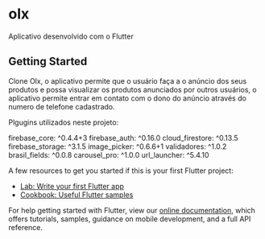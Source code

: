 # olx

Aplicativo desenvolvido com o Flutter

## Getting Started

Clone Olx, o aplicativo permite que o usuário faça a o anúncio dos seus produtos e possa visualizar os produtos anunciados por outros usuários, o aplicativo permite entrar em contato com o dono do anúncio através do numero de telefone cadastrado.

Plgugins utilizados neste projeto:

  firebase_core: ^0.4.4+3
  firebase_auth: ^0.16.0
  cloud_firestore: ^0.13.5
  firebase_storage: ^3.1.5
  image_picker: ^0.6.6+1
  validadores: ^1.0.2
  brasil_fields: ^0.0.8
  carousel_pro: ^1.0.0
  url_launcher: ^5.4.10

A few resources to get you started if this is your first Flutter project:

- [Lab: Write your first Flutter app](https://flutter.dev/docs/get-started/codelab)
- [Cookbook: Useful Flutter samples](https://flutter.dev/docs/cookbook)

For help getting started with Flutter, view our
[online documentation](https://flutter.dev/docs), which offers tutorials,
samples, guidance on mobile development, and a full API reference.
